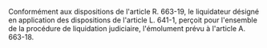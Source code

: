 Conformément aux dispositions de l'article R. 663-19, le liquidateur désigné en application des dispositions de l'article L. 641-1, perçoit pour l'ensemble de la procédure de liquidation judiciaire, l'émolument prévu à l'article A. 663-18.


